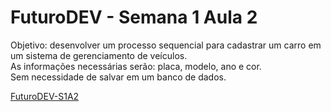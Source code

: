 # FuturoDEV - Semana 1 Aula 2
Objetivo: desenvolver um processo sequencial para cadastrar um carro em um sistema de gerenciamento de veículos. <br>
As informações necessárias serão: placa, modelo, ano e cor. <br>
Sem necessidade de salvar em um banco de dados.

[FuturoDEV-S1A2](https://github.com/jaquelinemarina/FuturoDEV-S1A2/assets/153782247/104e2923-99f8-4c6f-9294-9a445b1e357b)

